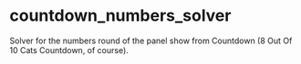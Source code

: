 # countdown_numbers_solver

Solver for the numbers round of the panel show from Countdown (8 Out Of 10 Cats Countdown, of course).
